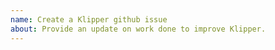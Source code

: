 ```yaml
---
name: Create a Klipper github issue
about: Provide an update on work done to improve Klipper.
---
```

